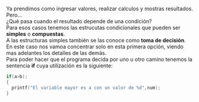 Ya prendimos como ingresar valores, realizar calculos y mostras resultados.
Pero...<br>¿Qué pasa cuando el resultado depende de una condición?<br> Para esos casos tenemos las estrucutas condicionales que pueden ser **simples** o **compuestas**.<br> A las estructuras simples también se las conoce como **toma de decisión**.<br>
En este caso nos vamoa concentrar solo en esta primera opción, viendo mas adelantes los detalles de las demás.<br>
Para poder hacer que el programa decida por uno u otro camino tenemos la sentencia **if** cuya utilización es la siguiente:<br>
```C
if(a>b);
{
  printf("El variable mayor es a con un valor de %d",num);
}
```


